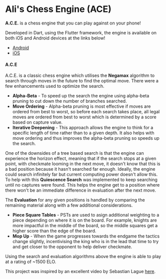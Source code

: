 # Ali's Chess Engine (ACE)

**A.C.E.** is a chess engine that you can play against on your phone!

Developed in Dart, using the Flutter framework, the engine is available on both iOS and Android devices at the links below!
* [Android](https://play.google.com/store/apps/details?id=com.alastairmcneill.ace)
* [iOS](https://itunes.apple.com/WebObjects/MZStore.woa/wa/viewSoftware?id=6476161902)


#### A.C.E

A.C.E. is a classic chess engine which utilises the **Negamax** algorithm to search through moves in the future to find the optimal move. There were a few enhancements used to optimize the search.

* **Alpha-Beta** - To speed up the search the engine using alpha-beta pruning to cut down the number of branches searched. 
* **Move Ordering** - Alpha-beta pruning is most effective if moves are ordered from best to worst, so before each search takes place, all legal moves are ordered from best to worst which is determined by a score based on capture value.
* **Iterative Deepening** - This approach allows the engine to think for a specific length of time rather than to a given depth. It also helps with move ordering and thus improves the alpha-beta pruning so speeds up the search.

One of the downsides of a tree based search is that the engine can experience the horizon effect, meaning that if the search stops at a given point, with checkmate looming in the next move, it doesn't know that this is a bad position because it hasn't searched far enough. Ideally, the engine could search infinitely far but current computing power doesn't allow this. To help with this **Quiescence Search** was implemented to keep searching until no captures were found. This helps the engine get to a position where there won't be an immediate difference in evaluation after the next move. 

The **Evaluation** for any given positions is handled by comparing the remaining material along with a few additional considerations.

* **Piece Square Tables** - PSTs are used to asign additional weighting to a piece depending on where it is on the board. For example, knights are more impactful in the middle of the board, so the middle squares get a higher score than the edge of the board. 
* **Mop Up** - When the game progresses towards the endgame the tactics change slightly, incentivising the king who is in the lead that time to try and get closer to the opponent to help deliver checkmate. 


Using the search and evaluation algorithms above the engine is able to play at a rating of ~1500 ELO. 


This project was inspired by an excellent video by Sebastian Lague [here](https://youtu.be/U4ogK0MIzqk?si=Cy8-raNohwVjh4E-).